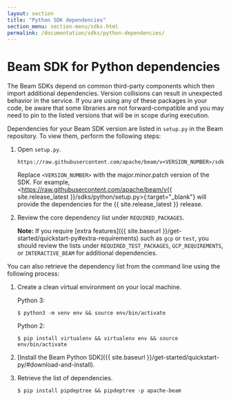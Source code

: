 ```yaml
---
layout: section
title: "Python SDK dependencies"
section_menu: section-menu/sdks.html
permalink: /documentation/sdks/python-dependencies/
---
```

<!--
Licensed under the Apache License, Version 2.0 (the "License");
you may not use this file except in compliance with the License.
You may obtain a copy of the License at

http://www.apache.org/licenses/LICENSE-2.0

Unless required by applicable law or agreed to in writing, software
distributed under the License is distributed on an "AS IS" BASIS,
WITHOUT WARRANTIES OR CONDITIONS OF ANY KIND, either express or implied.
See the License for the specific language governing permissions and
limitations under the License.
-->

# Beam SDK for Python dependencies

The Beam SDKs depend on common third-party components which then
import additional dependencies. Version collisions can result in unexpected
behavior in the service. If you are using any of these packages in your code, be
aware that some libraries are not forward-compatible and you may need to pin to
the listed versions that will be in scope during execution.

Dependencies for your Beam SDK version are listed in `setup.py` in the Beam repository. To view them, perform the following steps:

1. Open `setup.py`.

    ```
    https://raw.githubusercontent.com/apache/beam/v<VERSION_NUMBER>/sdks/python/setup.py
    ```
    
    Replace `<VERSION_NUMBER>` with the major.minor.patch version of the SDK. For example, <https://raw.githubusercontent.com/apache/beam/v{{ site.release_latest }}/sdks/python/setup.py>{:target="_blank"} will provide the dependencies for the {{ site.release_latest }} release.
    
    
2. Review the core dependency list under `REQUIRED_PACKAGES`.

    **Note:** If you require [extra features]({{ site.baseurl }}/get-started/quickstart-py#extra-requirements) such as `gcp` or `test`, you should review the lists under `REQUIRED_TEST_PACKAGES`, `GCP_REQUIREMENTS`, or `INTERACTIVE_BEAM` for additional dependencies. 

You can also retrieve the dependency list from the command line using the following process:

1.  Create a clean virtual environment on your local machine.

    Python 3:

    ```
    $ python3 -m venv env && source env/bin/activate
    ```
    
    Python 2: 

    ```
    $ pip install virtualenv && virtualenv env && source env/bin/activate
    ```

2. [Install the Beam Python SDK]({{ site.baseurl }}/get-started/quickstart-py/#download-and-install).

3. Retrieve the list of dependencies.

    ```
    $ pip install pipdeptree && pipdeptree -p apache-beam
    ```
